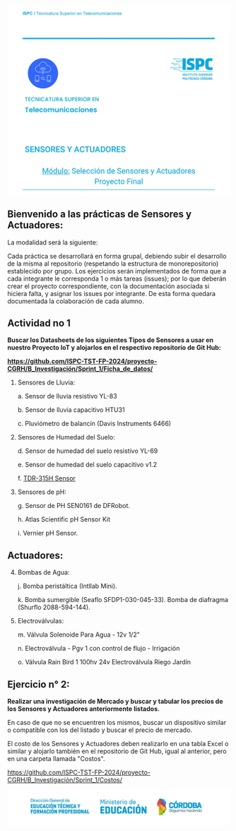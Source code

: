 <center><img src = "./recursos/caratulaTP3SyA.jpg" ></center>  


## Bienvenido a las prácticas de Sensores y Actuadores:  

La modalidad será la siguiente:  

Cada práctica se desarrollará en forma grupal, debiendo subir el desarrollo de la misma al repositorio (respetando la estructura de monorepositorio) establecido por grupo. Los ejercicios serán implementados de forma que a cada integrante le corresponda 1 o más tareas (issues); por lo que deberán crear el proyecto correspondiente, con la documentación asociada si hiciera falta, y asignar los issues por integrante. De esta forma quedara documentada la colaboración de cada alumno.  

## Actividad no 1
**Buscar los Datasheets de los siguientes Tipos de Sensores a usar en nuestro Proyecto loT y alojarlos en el respectivo repositorio de Git Hub:**  

**https://github.com/ISPC-TST-FP-2024/proyecto-CGRH/B_Investigación/Sprint_1/Ficha_de_datos/**  

1. Sensores de Lluvia:  

    a. Sensor de lluvia resistivo YL-83
 
    b. Sensor de lluvia capacitivo HTU31  

    c. Pluviómetro de balancín (Davis Instruments 6466)  

2. Sensores de Humedad del Suelo:  

    d. Sensor de humedad del suelo resistivo YL-69  

    e. Sensor de humedad del suelo capacitivo v1.2   

    f. [TDR-315H Sensor](./F_Sensor_TDR315H.pdf)

3. Sensores de pH:  

    g. Sensor de PH SEN0161 de DFRobot.   

    h. Atlas Scientific pH Sensor Kit  

    i. Vernier pH Sensor.   

## **Actuadores:**

4. Bombas de Agua:  

    j. Bomba peristáltica (Intllab Mini).  

    k. Bomba sumergible (Seaflo SFDP1-030-045-33). Bomba de diafragma (Shurflo 2088-594-144).  

5. Electroválvulas:  

    m. Válvula Solenoide Para Agua - 12v 1/2"  

    n. Electroválvula - Pgv 1 con control de flujo - Irrigación  

    o. Válvula Rain Bird 1 100hv 24v Electroválvula Riego Jardín  

## Ejercicio n° 2:
**Realizar una investigación de Mercado y buscar y tabular los precios de los Sensores y Actuadores anteriormente listados.**  

En caso de que no se encuentren los mismos, buscar un dispositivo similar o compatible con los del listado y buscar el precio de mercado.  

El costo de los Sensores y Actuadores deben realizarlo en una tabla Excel o similar y alojarlo también en el repositorio de Git Hub, igual al anterior, pero en una carpeta llamada "Costos".  

https://github.com/ISPC-TST-FP-2024/proyecto-CGRH/B_Investigación/Sprint_1/Costos/  
    
      
<center><img src = "./recursos/pie_pagina.jpg"></center>      